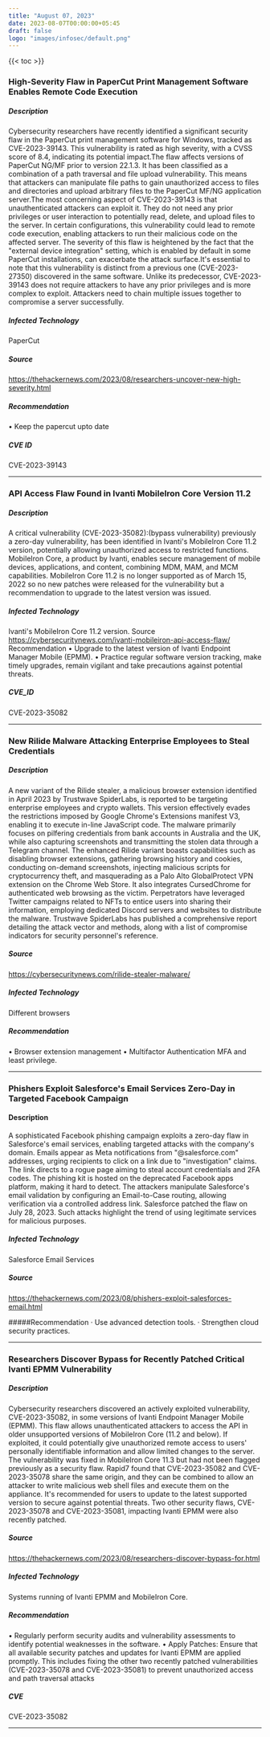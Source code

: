 ```yaml
---
title: "August 07, 2023"
date: 2023-08-07T00:00:00+05:45
draft: false
logo: "images/infosec/default.png"
---
```


{{< toc >}}

### High-Severity Flaw in PaperCut Print Management Software Enables Remote Code Execution

##### Description
Cybersecurity researchers have recently identified a significant security flaw in the PaperCut print management software for Windows, tracked as CVE-2023-39143. This vulnerability is rated as high severity, with a CVSS score of 8.4, indicating its potential impact.The flaw affects versions of PaperCut NG/MF prior to version 22.1.3. It has been classified as a combination of a path traversal and file upload vulnerability. This means that attackers can manipulate file paths to gain unauthorized access to files and directories and upload arbitrary files to the PaperCut MF/NG application server.The most concerning aspect of CVE-2023-39143 is that unauthenticated attackers can exploit it. They do not need any prior privileges or user interaction to potentially read, delete, and upload files to the server. In certain configurations, this vulnerability could lead to remote code execution, enabling attackers to run their malicious code on the affected server.
The severity of this flaw is heightened by the fact that the "external device integration" setting, which is enabled by default in some PaperCut installations, can exacerbate the attack surface.It's essential to note that this vulnerability is distinct from a previous one (CVE-2023-27350) discovered in the same software. Unlike its predecessor, CVE-2023-39143 does not require attackers to have any prior privileges and is more complex to exploit. Attackers need to chain multiple issues together to compromise a server successfully.

##### Infected Technology
PaperCut

##### Source
https://thehackernews.com/2023/08/researchers-uncover-new-high-severity.html

##### Recommendation
•	Keep the papercut upto date

##### CVE ID
CVE-2023-39143

----------------

### API Access Flaw Found in Ivanti MobileIron Core Version 11.2

##### Description
A critical vulnerability (CVE-2023-35082):(bypass vulnerability) previously a zero-day vulnerability, has been identified in Ivanti's MobileIron Core 11.2 version, potentially allowing unauthorized access to restricted functions. MobileIron Core, a product by Ivanti, enables secure management of mobile devices, applications, and content, combining MDM, MAM, and MCM capabilities. MobileIron Core 11.2 is no longer supported as of March 15, 2022 so no new patches were released for the vulnerability but a recommendation to upgrade to the latest version was issued.

##### Infected Technology
Ivanti's MobileIron Core 11.2 version.
Source
https://cybersecuritynews.com/ivanti-mobileiron-api-access-flaw/
Recommendation
• Upgrade to the latest version of Ivanti Endpoint Manager Mobile (EPMM).
• Practice regular software version tracking, make timely upgrades, remain vigilant and take precautions against potential threats.

##### CVE_ID
CVE-2023-35082

----------------

### New Rilide Malware Attacking Enterprise Employees to Steal Credentials

##### Description
A new variant of the Rilide stealer, a malicious browser extension identified in April 2023 by Trustwave SpiderLabs, is reported to be targeting enterprise employees and crypto wallets. This version effectively evades the restrictions imposed by Google Chrome's Extensions manifest V3, enabling it to execute in-line JavaScript code. The malware primarily focuses on pilfering credentials from bank accounts in Australia and the UK, while also capturing screenshots and transmitting the stolen data through a Telegram channel. The enhanced Rilide variant boasts capabilities such as disabling browser extensions, gathering browsing history and cookies, conducting on-demand screenshots, injecting malicious scripts for cryptocurrency theft, and masquerading as a Palo Alto GlobalProtect VPN extension on the Chrome Web Store. It also integrates CursedChrome for authenticated web browsing as the victim. Perpetrators have leveraged Twitter campaigns related to NFTs to entice users into sharing their information, employing dedicated Discord servers and websites to distribute the malware. Trustwave SpiderLabs has published a comprehensive report detailing the attack vector and methods, along with a list of compromise indicators for security personnel's reference.

##### Source
https://cybersecuritynews.com/rilide-stealer-malware/

##### Infected Technology
Different browsers

##### Recommendation
• Browser extension management
• Multifactor Authentication MFA and least privilege.
    
----------------

### Phishers Exploit Salesforce's Email Services Zero-Day in Targeted Facebook Campaign

#### Description

A sophisticated Facebook phishing campaign exploits a zero-day flaw in Salesforce's email services, enabling targeted attacks with the company's domain. Emails appear as Meta notifications from "@salesforce.com" addresses, urging recipients to click on a link due to "investigation" claims. The link directs to a rogue page aiming to steal account credentials and 2FA codes. The phishing kit is hosted on the deprecated Facebook apps platform,
making it hard to detect. The attackers manipulate Salesforce's email validation by configuring an Email-to-Case routing, allowing verification via a controlled address link. Salesforce patched the flaw on July 28, 2023. Such
attacks highlight the trend of using legitimate services for malicious purposes.

##### Infected Technology 
Salesforce Email Services

##### Source 
https://thehackernews.com/2023/08/phishers-exploit-salesforces-email.html

#####Recommendation 
· Use advanced detection tools. 
· Strengthen cloud security practices.

----------------

### Researchers Discover Bypass for Recently Patched Critical Ivanti EPMM Vulnerability

##### Description

Cybersecurity researchers discovered an actively exploited vulnerability, CVE-2023-35082, in some versions of Ivanti Endpoint Manager Mobile (EPMM). This flaw allows unauthenticated attackers to access the API in older unsupported versions of MobileIron Core (11.2 and below). If exploited, it could potentially give unauthorized remote access to users' personally identifiable information and allow limited changes to the server. The vulnerability was fixed in MobileIron Core 11.3 but had not been flagged previously as a security flaw. Rapid7 found that CVE-2023-35082 and CVE-2023-35078 share the same origin, and they can be combined to allow an attacker to write malicious web shell files and execute them on the appliance. It's recommended for users to update to the latest supported version to secure against potential threats. Two other security flaws, CVE-2023-35078 and CVE-2023-35081, impacting Ivanti EPMM were also recently patched.

##### Source
https://thehackernews.com/2023/08/researchers-discover-bypass-for.html

##### Infected Technology
Systems running of Ivanti EPMM and MobileIron Core.

##### Recommendation
• Regularly perform security audits and vulnerability assessments to identify potential weaknesses in the software.
• Apply Patches: Ensure that all available security patches and updates for Ivanti EPMM are applied promptly. This includes fixing the other two recently patched vulnerabilities (CVE-2023-35078 and CVE-2023-35081) to prevent unauthorized access and path traversal attacks

##### CVE
CVE-2023-35082

----------------